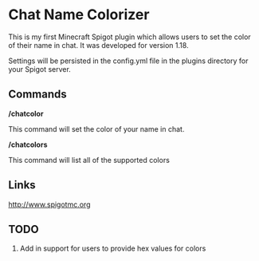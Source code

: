 # Chat Name Colorizer
This is my first Minecraft Spigot plugin which allows users to set the color of their name in chat.  It was developed for version 1.18. 

Settings will be persisted in the config.yml file in the plugins directory for your Spigot server.

## Commands
__/chatcolor <color>__

This command will set the color of your name in chat.  

__/chatcolors__

This command will list all of the supported colors


## Links

 http://www.spigotmc.org


 ## TODO
 1. Add in support for users to provide hex values for colors